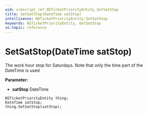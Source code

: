 ```yaml
---
uid: crmscript_ref_NSTicketPriorityEntity_SetSatStop
title: SetSatStop(DateTime satStop)
intellisense: NSTicketPriorityEntity.SetSatStop
keywords: NSTicketPriorityEntity, GetSatStop
so.topic: reference
---
```


# SetSatStop(DateTime satStop)

The work hour stop for Saturdays. Note that only the time part of the DateTime is used

**Parameter:** 
* **satStop** DateTime

```crmscript
NSTicketPriorityEntity thing;
DateTime satStop;
thing.SetSatStop(satStop);
```

